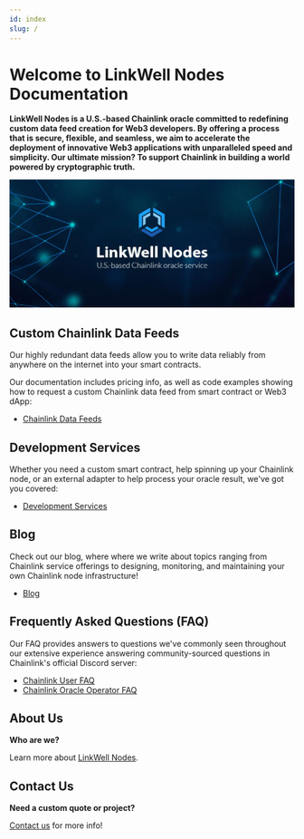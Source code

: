 ```yaml
---
id: index
slug: /
---
```


# Welcome to LinkWell Nodes Documentation

**LinkWell Nodes is a U.S.-based Chainlink oracle committed to redefining custom data feed creation for Web3 developers. By offering a process that is secure, flexible, and seamless, we aim to accelerate the deployment of innovative Web3 applications with unparalleled speed and simplicity. Our ultimate mission? To support Chainlink in building a world powered by cryptographic truth.**

![LinkWell Nodes - U.S.-based Chainlink node operator](/img/lw-banner_1080x485_Docs-Home.webp "LinkWell Nodes - U.S.-based Chainlink node operator")

## Custom Chainlink Data Feeds

Our highly redundant data feeds allow you to write data reliably from anywhere on the internet into your smart contracts. 

Our documentation includes pricing info, as well as code examples showing how to request a custom Chainlink data feed from smart contract or Web3 dApp:

- [Chainlink Data Feeds](/services/direct-request-jobs/Jobs-and-Pricing)

## Development Services

Whether you need a custom smart contract, help spinning up your Chainlink node, or an external adapter to help process your oracle result, we've got you covered:

- [Development Services](/services/Development-Services)

## Blog

Check out our blog, where where we write about topics ranging from Chainlink service offerings to designing, monitoring, and maintaining your own Chainlink node infrastructure!

- [Blog](/blog) 

## Frequently Asked Questions (FAQ)

Our FAQ provides answers to questions we've commonly seen throughout our extensive experience answering community-sourced questions in Chainlink's official Discord server:

- [Chainlink User FAQ](/knowledgebase/faq/Chainlink-Users)
- [Chainlink Oracle Operator FAQ](/knowledgebase/faq/Chainlink-Operators)

## About Us

**Who are we?** 

Learn more about [LinkWell Nodes](/about).

## Contact Us

**Need a custom quote or project?** 

[Contact us](https://linkwellnodes.io/#contact-us) for more info!